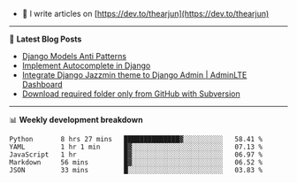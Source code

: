 <!-- ![My Profile Introduction Image](https://i.ibb.co/tLFZ15Q/gh.png) -->
- 📝 I write articles on [https://dev.to/thearjun](https://dev.to/thearjun)

-------

📕 **Latest Blog Posts**
<!-- BLOG-POST-LIST:START -->
- [Django Models Anti Patterns](https://dev.to/thearjun/django-models-anti-patterns-1ma1)
- [Implement Autocomplete in Django](https://dev.to/thearjun/implement-autocomplete-in-django-3h20)
- [Integrate Django Jazzmin theme to Django Admin | AdminLTE Dashboard](https://dev.to/thearjun/integrate-django-jazzmin-theme-to-django-admin-adminlte-dashboard-5aao)
- [Download required folder only from GitHub with Subversion](https://dev.to/thearjun/download-required-folder-only-from-github-with-subversion-2gpc)
<!-- BLOG-POST-LIST:END -->

-------

📊 **Weekly development breakdown**
<!--START_SECTION:waka-->
```text
Python       8 hrs 27 mins   ██████████████▓░░░░░░░░░░   58.41 % 
YAML         1 hr 1 min      █▓░░░░░░░░░░░░░░░░░░░░░░░   07.13 % 
JavaScript   1 hr            █▓░░░░░░░░░░░░░░░░░░░░░░░   06.97 % 
Markdown     56 mins         █▓░░░░░░░░░░░░░░░░░░░░░░░   06.52 % 
JSON         33 mins         █░░░░░░░░░░░░░░░░░░░░░░░░   03.83 % 
```
<!--END_SECTION:waka-->
<img src='https://profile-counter.glitch.me/thearjun/count.svg' width='0px'>
